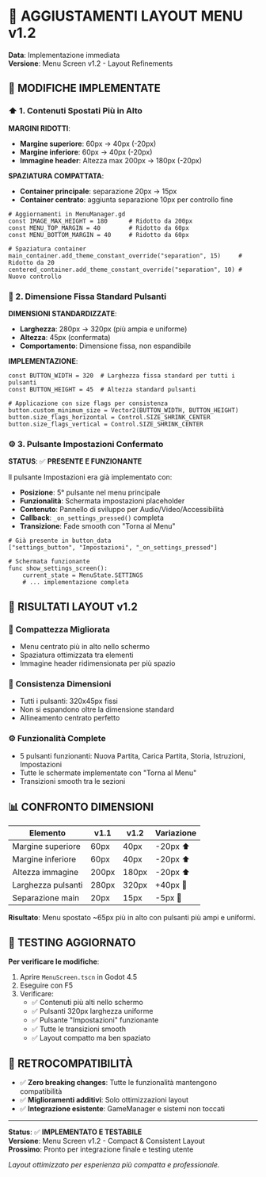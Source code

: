 # 📐 AGGIUSTAMENTI LAYOUT MENU v1.2

**Data**: Implementazione immediata  
**Versione**: Menu Screen v1.2 - Layout Refinements

## 🔄 MODIFICHE IMPLEMENTATE

### ⬆️ 1. Contenuti Spostati Più in Alto

**MARGINI RIDOTTI**:
- **Margine superiore**: 60px → 40px (-20px)
- **Margine inferiore**: 60px → 40px (-20px)
- **Immagine header**: Altezza max 200px → 180px (-20px)

**SPAZIATURA COMPATTATA**:
- **Container principale**: separazione 20px → 15px
- **Container centrato**: aggiunta separazione 10px per controllo fine

```gdscript
# Aggiornamenti in MenuManager.gd
const IMAGE_MAX_HEIGHT = 180      # Ridotto da 200px
const MENU_TOP_MARGIN = 40        # Ridotto da 60px
const MENU_BOTTOM_MARGIN = 40     # Ridotto da 60px

# Spaziatura container
main_container.add_theme_constant_override("separation", 15)     # Ridotto da 20
centered_container.add_theme_constant_override("separation", 10) # Nuovo controllo
```

### 📏 2. Dimensione Fissa Standard Pulsanti

**DIMENSIONI STANDARDIZZATE**:
- **Larghezza**: 280px → 320px (più ampia e uniforme)
- **Altezza**: 45px (confermata)
- **Comportamento**: Dimensione fissa, non espandibile

**IMPLEMENTAZIONE**:
```gdscript
const BUTTON_WIDTH = 320  # Larghezza fissa standard per tutti i pulsanti
const BUTTON_HEIGHT = 45  # Altezza standard pulsanti

# Applicazione con size flags per consistenza
button.custom_minimum_size = Vector2(BUTTON_WIDTH, BUTTON_HEIGHT)
button.size_flags_horizontal = Control.SIZE_SHRINK_CENTER
button.size_flags_vertical = Control.SIZE_SHRINK_CENTER
```

### ⚙️ 3. Pulsante Impostazioni Confermato

**STATUS**: ✅ **PRESENTE E FUNZIONANTE**

Il pulsante Impostazioni era già implementato con:
- **Posizione**: 5° pulsante nel menu principale
- **Funzionalità**: Schermata impostazioni placeholder
- **Contenuto**: Pannello di sviluppo per Audio/Video/Accessibilità
- **Callback**: `_on_settings_pressed()` completa
- **Transizione**: Fade smooth con "Torna al Menu"

```gdscript
# Già presente in button_data
["settings_button", "Impostazioni", "_on_settings_pressed"]

# Schermata funzionante
func show_settings_screen():
    current_state = MenuState.SETTINGS
    # ... implementazione completa
```

## 🎯 RISULTATI LAYOUT v1.2

### 📱 **Compattezza Migliorata**
- Menu centrato più in alto nello schermo
- Spaziatura ottimizzata tra elementi
- Immagine header ridimensionata per più spazio

### 📐 **Consistenza Dimensioni**
- Tutti i pulsanti: 320x45px fissi
- Non si espandono oltre la dimensione standard
- Allineamento centrato perfetto

### ⚙️ **Funzionalità Complete**
- 5 pulsanti funzionanti: Nuova Partita, Carica Partita, Storia, Istruzioni, Impostazioni
- Tutte le schermate implementate con "Torna al Menu"
- Transizioni smooth tra le sezioni

## 📊 CONFRONTO DIMENSIONI

| Elemento | v1.1 | v1.2 | Variazione |
|----------|------|------|------------|
| Margine superiore | 60px | 40px | -20px ⬆️ |
| Margine inferiore | 60px | 40px | -20px ⬆️ |
| Altezza immagine | 200px | 180px | -20px ⬆️ |
| Larghezza pulsanti | 280px | 320px | +40px 📏 |
| Separazione main | 20px | 15px | -5px 📐 |

**Risultato**: Menu spostato ~65px più in alto con pulsanti più ampi e uniformi.

## 🧪 TESTING AGGIORNATO

**Per verificare le modifiche**:
1. Aprire `MenuScreen.tscn` in Godot 4.5
2. Eseguire con F5
3. Verificare:
   - ✅ Contenuti più alti nello schermo
   - ✅ Pulsanti 320px larghezza uniforme
   - ✅ Pulsante "Impostazioni" funzionante
   - ✅ Tutte le transizioni smooth
   - ✅ Layout compatto ma ben spaziato

## 🔄 RETROCOMPATIBILITÀ

- ✅ **Zero breaking changes**: Tutte le funzionalità mantengono compatibilità
- ✅ **Miglioramenti additivi**: Solo ottimizzazioni layout
- ✅ **Integrazione esistente**: GameManager e sistemi non toccati

---

**Status**: ✅ **IMPLEMENTATO E TESTABILE**  
**Versione**: Menu Screen v1.2 - Compact & Consistent Layout  
**Prossimo**: Pronto per integrazione finale e testing utente

*Layout ottimizzato per esperienza più compatta e professionale.* 